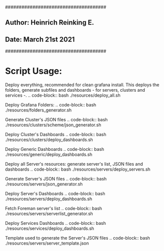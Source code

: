 #####################################
##  Author:   Heinrich Reinking E. ##
##  Date:     March 21st 2021      ##
#####################################

Script Usage:
=============

Deploy everything, recommended for clean grafana install. This deploys the folders, generate subfiles and dashboards - for servers, clusters and services -.
.. code-block:: bash
  ./resources/deploy_all.sh

Deploy Grafana Folders:
.. code-block:: bash
  ./resources/folders_generator.sh

Generate Cluster's JSON files
.. code-block:: bash
  ./resources/clusters/scheme/json_generator.sh

Deploy Cluster's Dashboards
.. code-block:: bash
  ./resources/clusters/deploy_dashboards.sh

Deploy Generic Dashboards
.. code-block:: bash
  ./resources/generic/deploy_dashboards.sh

Deploy all Server's resources: generate server's list, JSON files and dashboards
.. code-block:: bash
  ./resources/servers/deploy_servers.sh

Generate Server's JSON files
.. code-block:: bash
  ./resources/servers/json_generator.sh

Deploy Server's Dashboards
.. code-block:: bash
  ./resources/servers/deploy_dashboards.sh

Fetch Foreman server's list
.. code-block:: bash
  ./resources/servers/serverlist_generator.sh

Deploy Services Dashboards
.. code-block:: bash
  ./resources/services/deploy_dashboards.sh

Template used to generate the Server's JSON files
.. code-block:: bash
  ./resources/servers/server_template.json
